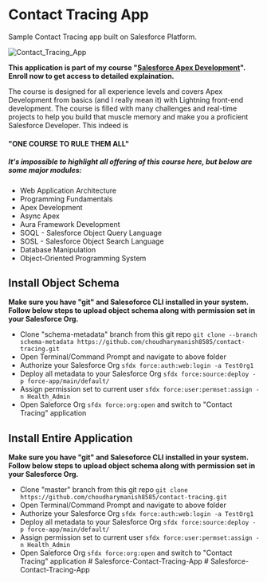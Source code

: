 # Contact Tracing App

Sample Contact Tracing app built on Salesforce Platform.

![Contact_Tracing_App](https://github.com/choudharymanish8585/contact-tracing/blob/master/screenshots/screenshots.png)

<b>This application is part of my course "[Salesforce Apex Development](https://www.udemy.com/course/salesforce-development)". Enroll now to get access to detailed explaination.</b>

The course is designed for all experience levels and covers Apex Development from basics (and I really mean it) with Lightning front-end development. The course is filled with many challenges and real-time projects to help you build that muscle memory and make you a proficient Salesforce Developer. This indeed is 
#### "ONE COURSE TO RULE THEM ALL"

##### It's impossible to highlight all offering of this course here, but below are some major modules:

-   Web Application Architecture
-   Programming Fundamentals
-   Apex Development
-   Async Apex
-   Aura Framework Development
-   SOQL - Salesforce Object Query Language
-   SOSL - Salesforce Object Search Language
-   Database Manipulation
-   Object-Oriented Programming System

## Install Object Schema

**Make sure you have "git" and Salesoforce CLI installed in your system. Follow below steps to upload object schema along with permission set in your Salesforce Org.**

-   Clone "schema-metadata" branch from this git repo `git clone --branch schema-metadata https://github.com/choudharymanish8585/contact-tracing.git`
-   Open Terminal/Command Prompt and navigate to above folder
-   Authorize your Salesforce Org `sfdx force:auth:web:login -a TestOrg1`
-   Deploy all metadata to your Salesforce Org `sfdx force:source:deploy -p force-app/main/default/`
-   Assign permission set to current user `sfdx force:user:permset:assign -n Health_Admin`
-   Open Saleforce Org `sfdx force:org:open` and switch to "Contact Tracing" application


## Install Entire Application

**Make sure you have "git" and Salesoforce CLI installed in your system. Follow below steps to upload object schema along with permission set in your Salesforce Org.**

-   Clone "master" branch from this git repo `git clone https://github.com/choudharymanish8585/contact-tracing.git`
-   Open Terminal/Command Prompt and navigate to above folder
-   Authorize your Salesforce Org `sfdx force:auth:web:login -a TestOrg1`
-   Deploy all metadata to your Salesforce Org `sfdx force:source:deploy -p force-app/main/default/`
-   Assign permission set to current user `sfdx force:user:permset:assign -n Health_Admin`
-   Open Saleforce Org `sfdx force:org:open` and switch to "Contact Tracing" application
#   S a l e s f o r c e - C o n t a c t - T r a c i n g - A p p  
 #   S a l e s f o r c e - C o n t a c t - T r a c i n g - A p p  
 